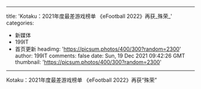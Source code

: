 
---
title: 'Kotaku：2021年度最差游戏榜单 《eFootball 2022》再获_殊荣_'
categories: 
 - 新媒体
 - 199IT
 - 首页更新
headimg: 'https://picsum.photos/400/300?random=2300'
author: 199IT
comments: false
date: Sun, 19 Dec 2021 09:42:26 GMT
thumbnail: 'https://picsum.photos/400/300?random=2300'
---

<div>   
Kotaku：2021年度最差游戏榜单 《eFootball 2022》再获“殊荣”  
</div>
            